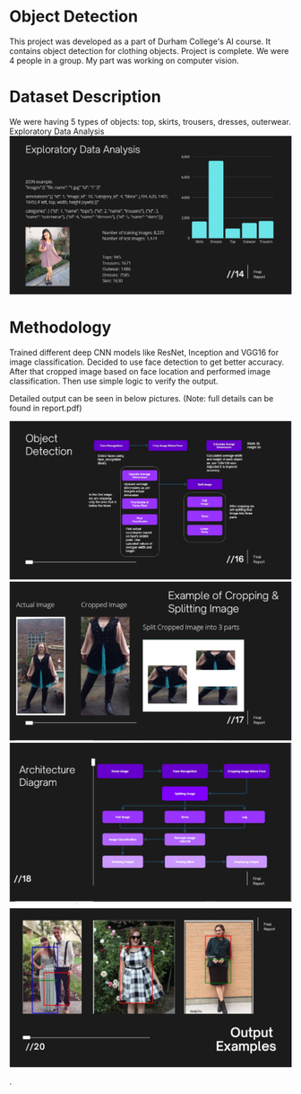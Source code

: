 # Object Detection
This project was developed as a part of Durham College's AI course. It contains object detection for clothing objects. 
Project is complete. We were 4 people in a group. My part was working on computer vision. 

# Dataset Description
We were having 5 types of objects: top, skirts, trousers, dresses, outerwear. 
Exploratory Data Analysis
![Object Detection Method](https://github.com/UtsavVanodiya7/Machine-Learning-Portfolio/blob/main/Object%20Detection/images/EDA.JPG?raw=true)

# Methodology

Trained different deep CNN models like ResNet, Inception and VGG16 for image classification. 
Decided to use face detection to get better accuracy. 
After that cropped image based on face location and performed image classification.
Then use simple logic to verify the output.

Detailed output can be seen in below pictures.
(Note: full details can be found in report.pdf)

![Object Detection Method](https://github.com/UtsavVanodiya7/Machine-Learning-Portfolio/blob/main/Object%20Detection/images/Architecture.JPG?raw=true)
![Object Detection Method](https://github.com/UtsavVanodiya7/Machine-Learning-Portfolio/blob/main/Object%20Detection/images/Image%20splitting.JPG?raw=true)
![Object Detection Method](https://github.com/UtsavVanodiya7/Machine-Learning-Portfolio/blob/main/Object%20Detection/images/Architecture%201.JPG?raw=true)
![Object Detection Method](https://github.com/UtsavVanodiya7/Machine-Learning-Portfolio/blob/main/Object%20Detection/images/Output%20Examples.JPG?raw=true)




















.

